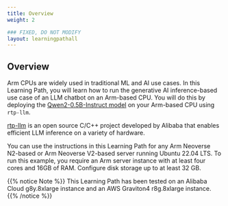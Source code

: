 ```yaml
---
title: Overview
weight: 2

### FIXED, DO NOT MODIFY
layout: learningpathall
---
```

## Overview

Arm CPUs are widely used in traditional ML and AI use cases. In this Learning Path, you will learn how to run the generative AI inference-based use case of an LLM chatbot on an Arm-based CPU. You will do this by deploying the [Qwen2-0.5B-Instruct model](https://huggingface.co/Qwen/Qwen2-0.5B-Instruct) on your Arm-based CPU using `rtp-llm`.

[rtp-llm](https://github.com/alibaba/rtp-llm) is an open source C/C++ project developed by Alibaba that enables efficient LLM inference on a variety of hardware. 

You can use the instructions in this Learning Path for any Arm Neoverse N2-based or Arm Neoverse V2-based server running Ubuntu 22.04 LTS. To run this example, you require an Arm server instance with at least four cores and 16GB of RAM. Configure disk storage up to at least 32 GB. 

{{% notice Note %}}
This Learning Path has been tested on an Alibaba Cloud g8y.8xlarge instance and an AWS Graviton4 r8g.8xlarge instance.
{{% /notice %}}


 
